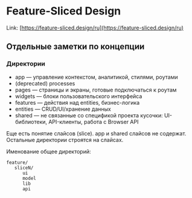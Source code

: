 # Feature-Sliced Design

Link: [https://feature-sliced.design/ru](https://feature-sliced.design/ru)

## Отдельные заметки по концепции

### Директории

* app — управление контекстом, аналитикой, стилями, роутами
* (deprecated) processes
* pages — страницы и экраны, готовые подключаться к роутам
* widgets — блоки пользовательского интерфейса
* features — действия над entities, бизнес-логика
* entities — CRUD/UI/хранение данных
* shared — не связанные со спецификой проекта кусочки: UI-библиотеки, API-клиенты, работа с Browser API

Еще есть понятие слайсов (slice). app и shared слайсов не содержат. Остальные директории строятся на слайсах.

Именование общее директорий:

```
feature/
   sliceN/
      ui
      model
      lib
      api
```

